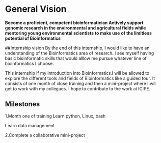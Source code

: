 # General Vision

**Become a proficient, competent bioinformatician**
**Actively support genomic research in the environmental and agricultural fields while mentoring young environmental scientists to make use of the limitless potential of Bioinformatics**

##Internship vision
By the end of this internship, I would like to have an understanding of the Bioinformatics area of research. I see myself having basic bioinformatic skills that would alllow me pursue whatever  line of bioinformatics I choose.

This internship if my introduction into Bioinformatics.I will be allowed to explore the different tools and fields of Bioinformatics like a guided tour.
It consists of one month of close training and then a mini-project where I will get to work with my collegues. I hope to contribute to the work at ICIPE.

## Milestones

1.Month one of training
Learn python, Linux, bash

Learn data management

2.Complete a collaborative mini-project
